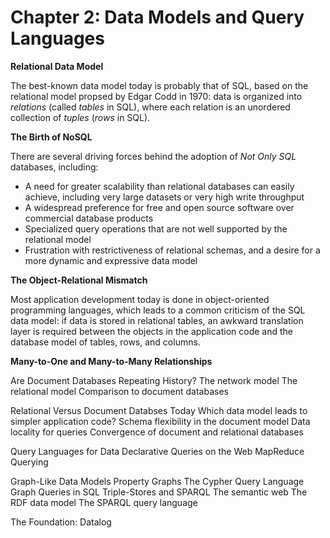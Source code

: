 # Chapter 2: Data Models and Query Languages

**Relational Data Model**

The best-known data model today is probably that of SQL, based on the relational model propsed by Edgar Codd in 1970: data is organized into *relations* (called *tables* in SQL), where each relation is an unordered collection of *tuples* (*rows* in SQL).

**The Birth of NoSQL**

There are several driving forces behind the adoption of *Not Only SQL* databases, including:

* A need for greater scalability than relational databases can easily achieve, including very large datasets or very high write throughput
* A widespread preference for free and open source software over commercial database products
* Specialized query operations that are not well supported by the relational model
* Frustration with restrictiveness of relational schemas, and a desire for a more dynamic and expressive data model 

**The Object-Relational Mismatch**

Most application development today is done in object-oriented programming languages, which leads to a common criticism of the SQL data model: if data is stored in relational tables, an awkward translation layer is required between the objects in the application code and the database model of tables, rows, and columns.

**Many-to-One and Many-to-Many Relationships**

Are Document Databases Repeating History?
The network model
The relational model
Comparison to document databases

Relational Versus Document Databses Today
Which data model leads to simpler application code?
Schema flexibility in the document model
Data locality for queries
Convergence of document and relational databases

Query Languages for Data
Declarative Queries on the Web
MapReduce Querying

Graph-Like Data Models
Property Graphs
The Cypher Query Language
Graph Queries in SQL
Triple-Stores and SPARQL
The semantic web
The RDF data model
The SPARQL query language

The Foundation: Datalog